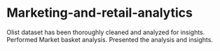 # Marketing-and-retail-analytics


Olist dataset has been thoroughly cleaned and analyzed for insights. <n/>
Performed Market basket analysis.
Presented the analysis and insights.
